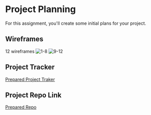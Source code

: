 # Project Planning
For this assignment, you'll create some initial plans for your project.

## Wireframes
12 wireframes
![1-8](/liftoff-assignments/P3-Project_Planning/57025417749__B4AC27C9-CD23-4DFC-ABFD-24F6962233F8.JPG)
![9-12](/liftoff-assignments/P3-Project_Planning/57025420051__C316587A-5244-4DA4-8F55-25D320EAF70C.JPG
)

## Project Tracker
[Prepared Project Traker](https://www.pivotaltracker.com/n/projects/2238426)

## Project Repo Link
[Prepared Repo](https://github.com/e11ie/Prepared-java.git)
